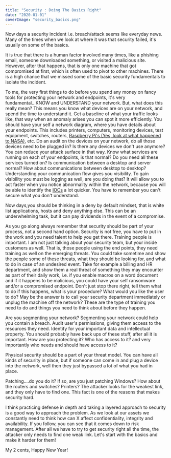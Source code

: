 ```yaml
---
title: "Security : Doing The Basics Right"
date: "2020-01-01"
coverImage: "security_bacics.png"
---
```


Now days a security incident i.e. breach/attack seems like everyday news. Many of the times when we look at where it was that security failed, it's usually on some of the basics.

It is true that there is a human factor involved many times, like a phishing email, someone downloaded something, or visited a malicious site. However, after that happens, that is only one machine that got compromised at first, which is often used to pivot to other machines. There is a high chance that we missed some of the basic security fundamentals to isolate the incident.

To me, the very first things to do before you spend any money on fancy tools for protecting your network and endpoints, it's very fundamental...KNOW and UNDERSTAND your network. But, what does this really mean? This means you know what devices are on your network, and spend the time to understand it. Get a baseline of what your traffic looks like, that way when an anomaly arises you can spot it more efficiently. You should have your self a network diagram, where you have details about your endpoints. This includes printers, computers, monitoring devices, test equipment, switches, routers, [Raspberry Pi's (Yes, look at what happened to NASA)](https://www.cnet.com/news/raspberry-pi-hack-puts-nasa-in-security-jam/), etc. Do an audit on the devices on your network, do all those devices need to be plugged in? Is there any devices we don't use anymore? You can reduce your attack surface in that way. Know what services are running on each of your endpoints, is that normal? Do you need all these services turned on? Is communication between a desktop and server normal? How about communications between desktop to desktop? Understanding your communication flow gives you visibility. To gain visibility you must be logging as well, are you doing that? It will allow you to act faster when you notice abnormality within the network, because you will be able to identify the [IOCs](https://digitalguardian.com/blog/what-are-indicators-compromise) a lot quicker. You have to remember you can't secure what you don't understand.

Now days,you should be thinking in a deny by default mindset, that is white list applications, hosts and deny anything else. This can be an underwhelming task, but it can pay dividends in the event of a compromise.

As you go along always remember that security should be part of your process, not a second hand option. Security is not free, you have to put in the work and you need talent to help you get there. Training people is important. I am not just talking about your security team, but your inside customers as well. That is, those people using the end points, they need training as well on the emerging threats. You could take sometime and show the people some of these threats, what they should be looking for, and what to do in case of an undesired event. Take for example a billing and HR department, and show them a real threat of something they may encounter as part of their daily work, i.e. if you enable macros on a word document and if it happens to be malicious, you could have your self ransomware and/or a compromised endpoint. Don't just stop there right, tell them what to do if this happens, what is your procedure? What would you like the user to do? May be the answer is to call your security department immediately or unplug the machine off the network? These are the type of training you need to do and things you need to think about before they happen.

Are you segmenting your network? Segmenting your network could help you contain a breach. Audit user's permissions, giving them access to the resources they need. Identify for your important data and intellectual property. You should probably have back ups of these stuff, after all it is important. How are you protecting it? Who has access to it? and very importantly who needs and should have access to it?

Physical security should be a part of your threat model. You can have all kinds of security in place, but if someone can come in and plug a device into the network, well then they just bypassed a lot of what you had in place.

Patching....do you do it? If so, are you just patching Windows? How about the routers and switches? Printers? The attacker looks for the weakest link, and they only have to find one. This fact is one of the reasons that makes security hard.

I think practicing defense in depth and taking a layered approach to security is a good way to approach the problem. As we look at our assets we constantly need to think how can X affect confidentiality, integrity and availability. If you follow, you can see that it comes down to risk management. After all we have to try to get security right all the time, the attacker only needs to find one weak link. Let's start with the basics and make it harder for them!

My 2 cents, Happy New Year!
